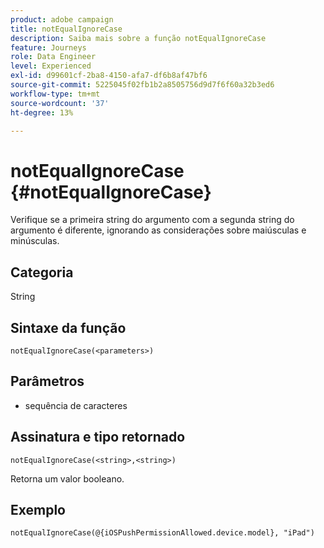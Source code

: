 ```yaml
---
product: adobe campaign
title: notEqualIgnoreCase
description: Saiba mais sobre a função notEqualIgnoreCase
feature: Journeys
role: Data Engineer
level: Experienced
exl-id: d99601cf-2ba8-4150-afa7-df6b8af47bf6
source-git-commit: 5225045f02fb1b2a8505756d9d7f6f60a32b3ed6
workflow-type: tm+mt
source-wordcount: '37'
ht-degree: 13%

---
```


# notEqualIgnoreCase {#notEqualIgnoreCase}

Verifique se a primeira string do argumento com a segunda string do argumento é diferente, ignorando as considerações sobre maiúsculas e minúsculas.

## Categoria

String

## Sintaxe da função

`notEqualIgnoreCase(<parameters>)`

## Parâmetros

* sequência de caracteres

## Assinatura e tipo retornado

`notEqualIgnoreCase(<string>,<string>)`

Retorna um valor booleano.

## Exemplo

`notEqualIgnoreCase(@{iOSPushPermissionAllowed.device.model}, "iPad")`
